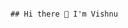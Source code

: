                                                                                       ## Hi there 👋 I'm Vishnu
<!--
**vishnuB13/vishnuB13** is a ✨ _special_ ✨ repository because its `README.md` (this file) appears on your GitHub profile.

Here are some ideas to get you started:

- 🔭 I’m currently working on ...
- 🌱 I’m currently learning 
- 👯 I’m looking to collaborate on MERN Stack Projects.
- 🤔 I’m looking for help with ...
- 💬 Ask me about JavaScript
- 📫 How to reach me: ...
- 😄 Pronouns: ...
- ⚡ Fun fact: ...
-->
